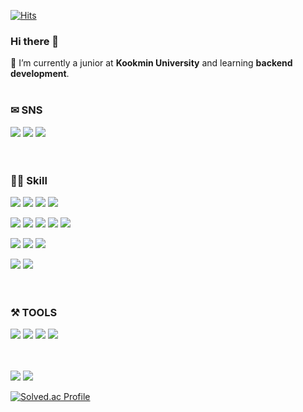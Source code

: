 <!--<div align=center>-->

[![Hits](https://hits.seeyoufarm.com/api/count/incr/badge.svg?url=https%3A%2F%2Fgithub.com%2Fyoon-mina%2Fhit-counter&count_bg=%23101011&title_bg=%23000000&icon=&icon_color=%23151515&title=hits&edge_flat=false)](https://hits.seeyoufarm.com)
### Hi there 👋 
🌱 I’m currently a junior at **Kookmin University** and learning **backend development**. <br><br>


### ✉ SNS

<img src="https://img.shields.io/badge/dy_mn.a-E4405F?style=for-the-badge&logo=instagram&logoColor=white"/>   <img src="https://img.shields.io/badge/skwhjj@gmail.com-EA4335?style=for-the-badge&logo=gmail&logoColor=white"/>   <a href="https://velog.io/@guumi/posts"><img src="https://img.shields.io/badge/guumi-20C997?style=for-the-badge&logo=velog&logoColor=white"/></a><br><br><br>


### 👩‍💻 Skill 

<img src="https://img.shields.io/badge/HTML5-E34F26?style=for-the-badge&logo=html5&logoColor=white"/> <img src="https://img.shields.io/badge/CSS3-1572B6?style=for-the-badge&logo=css3&logoColor=white"/> <img src="https://img.shields.io/badge/JAVASCRIPT-F7DF1E?style=for-the-badge&logo=javascript&logoColor=white"/> <img src="https://img.shields.io/badge/NODE.JS-339933?style=for-the-badge&logo=nodedotjs&logoColor=white"/>

<img src="https://img.shields.io/badge/C-A8B9CC?style=for-the-badge&logo=Csharp&logoColor=white"/> <img src="https://img.shields.io/badge/C++-00599C?style=for-the-badge&logo=cplusplus&logoColor=white"/> <img src="https://img.shields.io/badge/PYTHON-3776AB?style=for-the-badge&logo=python&logoColor=white"/> <img src="https://img.shields.io/badge/JAVA-007396?style=for-the-badge&logo=JAVA&logoColor=white"/> <img src="https://img.shields.io/badge/ASP.NET-512BD4?style=for-the-badge&logo=dotnet&logoColor=white"/>

<img src="https://img.shields.io/badge/SPRING-6DB33F?style=for-the-badge&logo=spring&logoColor=white"/> <img src="https://img.shields.io/badge/SPRING BOOT-6DB33F?style=for-the-badge&logo=spring&logoColor=white"/> <img src="https://img.shields.io/badge/SOLIDITY-363636?style=for-the-badge&logo=solidity&logoColor=white"/>

<img src="https://img.shields.io/badge/MICROSOFT SQL SERVER-CC2927?style=for-the-badge&logo=microsoftsqlserver&logoColor=white"/> <img src="https://img.shields.io/badge/MYSQL-4479A1?style=for-the-badge&logo=mysql&logoColor=white"/>
<br><br><br>


### ⚒ TOOLS
<img src="https://img.shields.io/badge/ANDROID STUDIO-3DDC84?style=for-the-badge&logo=androidstudio&logoColor=white"/> <img src="https://img.shields.io/badge/VISUAL STUDIO CODE-007ACC?style=for-the-badge&logo=visualstudiocode&logoColor=white"/> <img src="https://img.shields.io/badge/ECLIPSE-2C2255?style=for-the-badge&logo=ECLIPSE&logoColor=white"/> <img src="https://img.shields.io/badge/INTELLIJ IDEA-000000?style=for-the-badge&logo=intellijidea&logoColor=white"/>
<br><br>
<br>

<img src="https://github-readme-stats.vercel.app/api/top-langs/?username=yoon-mina&layout=compact">  <img src="https://github-readme-stats.vercel.app/api?username=yoon-mina&show_icons=true">

[![Solved.ac Profile](http://mazassumnida.wtf/api/v2/generate_badge?boj=guumi)](https://solved.ac/guumi/)

<!--[![Solved.ac Profile](http://mazassumnida.wtf/api/generate_badge?boj=skwhjj)](https://solved.ac/skwhjj)<br/>-->





<!--
**yoon-mina/yoon-mina** is a ✨ _special_ ✨ repository because its `README.md` (this file) appears on your GitHub profile.

Here are some ideas to get you started:

- 🔭 I’m currently working on ...
- 🌱 I’m currently learning ...
- 👯 I’m looking to collaborate on ...
- 🤔 I’m looking for help with ...
- 💬 Ask me about ...
- 📫 How to reach me: ...
- 😄 Pronouns: ...
- ⚡ Fun fact: ...
-->
